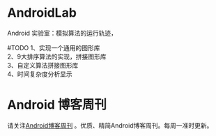 # AndroidLab
Android 实验室：模拟算法的运行轨迹，

#TODO
1、实现一个通用的图形库<br>
2、9大排序算法的实现，拼接图形库<br>
3、自定义算法拼接图形库<br>
4、时间复杂度分析显示<br>
# Android 博客周刊
请关注[Android博客周刊](http://www.androidblog.cn/) 。优质、精简Android博客周刊。每周一准时更新。
